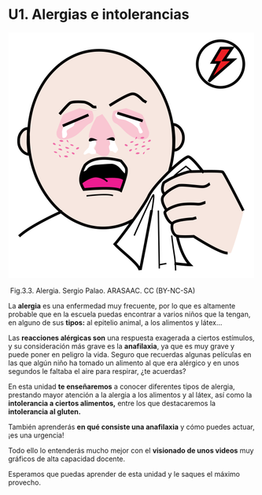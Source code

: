# U1. Alergias e intolerancias


![](img/M3_3.png)


 Fig.3.3. Alergia. Sergio Palao. ARASAAC. CC (BY-NC-SA)

La **alergia** es una enfermedad muy frecuente, por lo que es altamente probable que en la escuela puedas encontrar a varios niños que la tengan, en alguno de sus **tipos:** al epitelio animal, a los alimentos y látex...

Las **reacciones alérgicas son** una respuesta exagerada a ciertos estímulos, y su consideración más grave es la **anafilaxia**, ya que es muy grave y puede poner en peligro la vida. Seguro que recuerdas algunas películas en las que algún niño ha tomado un alimento al que era alérgico y en unos segundos le faltaba el aire para respirar, ¿te acuerdas?

En esta unidad **te enseñaremos** a conocer diferentes tipos de alergia, prestando mayor atención a la alergia a los alimentos y al látex, así como la **intolerancia a ciertos alimentos,** entre los que destacaremos la **intolerancia al gluten.**

También aprenderás **en qué consiste una anafilaxia** y cómo puedes actuar, ¡es una urgencia!

Todo ello lo entenderás mucho mejor con el **visionado de unos videos** muy gráficos de alta capacidad docente.

Esperamos que puedas aprender de esta unidad y le saques el máximo provecho.

